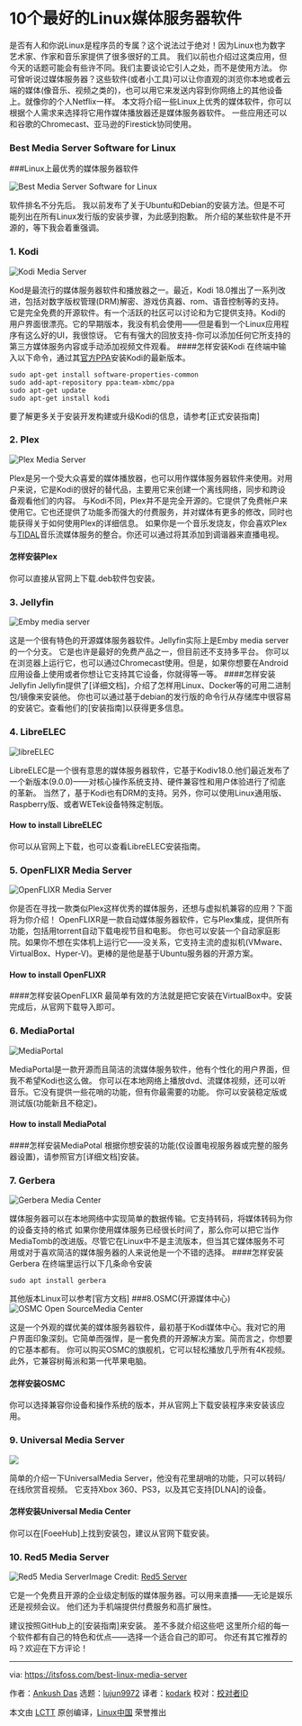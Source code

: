 [#]: collector: (lujun9972)
[#]: translator: (kodark)
[#]: reviewer: ( )
[#]: publisher: ( )
[#]: url: ( )
[#]: subject: (Top 10 Best Linux Media Server Software)
[#]: via: (https://itsfoss.com/best-linux-media-server)
[#]: author: (Ankush Das https://itsfoss.com/author/ankush/)

10个最好的Linux媒体服务器软件
======
是否有人和你说Linux是程序员的专属？这个说法过于绝对！因为Linux也为数字艺术家、作家和音乐家提供了很多很好的工具。
我们以前也介绍过这类应用，但今天的话题可能会有些许不同。我们主要谈论它引人之处，而不是使用方法。
你可曾听说过媒体服务器？这些软件(或者小工具)可以让你直观的浏览你本地或者云端的媒体(像音乐、视频之类的)，也可以用它来发送内容到你网络上的其他设备上。就像你的个人Netflix一样。
本文将介绍一些Linux上优秀的媒体软件，你可以根据个人需求来选择将它用作媒体播放器还是媒体服务器软件。
一些应用还可以和谷歌的Chromecast、亚马逊的Firestick协同使用。
### Best Media Server Software for Linux
###Linux上最优秀的媒体服务器软件

![Best Media Server Software for Linux][3]

软件排名不分先后。
我以前发布了关于Ubuntu和Debian的安装方法。但是不可能列出在所有Linux发行版的安装步骤，为此感到抱歉。
所介绍的某些软件是不开源的，等下我会着重强调。
### 1\. Kodi

![Kodi Media Server][4]

Kod是最流行的媒体服务器软件和播放器之一。最近，Kodi 18.0推出了一系列改进，包括对数字版权管理(DRM)解密、游戏仿真器、rom、语音控制等的支持。
它是完全免费的开源软件。有一个活跃的社区可以讨论和为它提供支持。Kodi的用户界面很漂亮。它的早期版本，我没有机会使用——但是看到一个Linux应用程序有这么好的UI，我很惊讶。
它有有强大的回放支持-你可以添加任何它所支持的第三方媒体服务内容或手动添加视频文件观看。
####怎样安装Kodi
在终端中输入以下命令，通过其[官方PPA][5]安装Kodi的最新版本。
```
sudo apt-get install software-properties-common
sudo add-apt-repository ppa:team-xbmc/ppa
sudo apt-get update
sudo apt-get install kodi
```

要了解更多关于安装开发构建或升级Kodi的信息，请参考[正式安装指南]
### 2\. Plex

![Plex Media Server][7]

Plex是另一个受大众喜爱的媒体播放器，也可以用作媒体服务器软件来使用。对用户来说，它是Kodi的很好的替代品，主要用它来创建一个离线网络，同步和跨设备观看他们的内容。
与Kodi不同，Plex并不是完全开源的。它提供了免费帐户来使用它。它也还提供了功能多而强大的付费服务，并对媒体有更多的修改，同时也能获得关于如何使用Plex的详细信息。
如果你是一个音乐发烧友，你会喜欢Plex与[TIDAL][8]音乐流媒体服务的整合。你还可以通过将其添加到调谐器来直播电视。
#### 怎样安装Plex
你可以直接从官网上下载.deb软件包安装。
### 3\. Jellyfin

![Emby media server][10]

这是一个很有特色的开源媒体服务器软件。Jellyfin实际上是Emby media server的一个分支。
它是也许是最好的免费产品之一，但目前还不支持多平台。
你可以在浏览器上运行它，也可以通过Chromecast使用。但是，如果你想要在Android应用设备上使用或者你想让它支持其它设备，你就得等一等。
####怎样安装Jellyfin
Jellyfin提供了[详细文档]，介绍了怎样用Linux、Docker等的可用二进制包/镜像来安装他。
你也可以通过基于debian的发行版的命令行从存储库中很容易的安装它。查看他们的[安装指南]以获得更多信息。

### 4\. LibreELEC

![libreELEC][14]

LibreELEC是一个很有意思的媒体服务器软件，它基于Kodiv18.0.他们最近发布了一个新版本(9.0.0)­——对核心操作系统支持、硬件兼容性和用户体验进行了彻底的革新。
当然了，基于Kodi也有DRM的支持。另外，你可以使用Linux通用版、Raspberry版、或者WETek设备特殊定制版。
#### How to install LibreELEC

你可以从官网上下载，也可以查看LibreELEC安装指南。
### 5\. OpenFLIXR Media Server

![OpenFLIXR Media Server][17]

你是否在寻找一款类似Plex这样优秀的媒体服务，还想与虚拟机兼容的应用？下面将为你介绍！
OpenFLIXR是一款自动媒体服务器软件，它与Plex集成，提供所有功能，包括用torrent自动下载电视节目和电影。
你也可以安装一个自动家庭影院。如果你不想在实体机上运行它——没关系，它支持主流的虚拟机(VMware、VirtualBox、Hyper-V)。更棒的是他是基于Ubuntu服务器的开源方案。
#### How to install OpenFLIXR
####怎样安装OpenFLIXR
最简单有效的方法就是把它安装在VirtualBox中。安装完成后，从官网下载导入即可。
### 6\. MediaPortal

![MediaPortal][19]

MediaPortal是一款开源而且简洁的流媒体服务软件，他有个性化的用户界面，但我不希望Kodi也这么做。
你可以在本地网络上播放dvd、流媒体视频，还可以听音乐。它没有提供一些花哨的功能，但有你最需要的功能。
你可以安装稳定版或测试版(功能新且不稳定)。
#### How to install MediaPotal
####怎样安装MediaPotal
根据你想安装的功能(仅设置电视服务器或完整的服务器设置)，请参照官方[详细文档]安装。
### 7\. Gerbera

![Gerbera Media Center][21]

媒体服务器可以在本地网络中实现简单的数据传输。它支持转码，将媒体转码为你的设备支持的格式
如果你使用媒体服务已经很长时间了，那么你可以把它当作MediaTomb的改进版。尽管它在Linux中不是主流版本，但当其它媒体服务不可用或对于喜欢简洁的媒体服务器的人来说他是一个不错的选择。
####怎样安装Gerbera
在终端里运行以下几条命令安装
```
sudo apt install gerbera
```

其他版本Linux可以参考[官方文档]
###8\.OSMC(开源媒体中心)
![OSMC Open SourceMedia Center][23]

这是一个外观的媒优美的媒体服务器软件，最初基于Kodi媒体中心。我对它的用户界面印象深刻。它简单而强悍，是一套免费的开源解决方案。简而言之，你想要的它基本都有。
你可以购买OSMC的旗舰机，它可以轻松播放几乎所有4K视频。此外，它兼容树莓派和第一代苹果电脑。
#### 怎样安装OSMC
你可以选择兼容你设备和操作系统的版本，并从官网上下载安装程序来安装该应用。
### 9\. Universal Media Server

![][25]

简单的介绍一下UniversalMedia Server，他没有花里胡哨的功能，只可以转码/在线欣赏音视频。
它支持Xbox 360、PS3，以及其它支持[DLNA]的设备。
#### 怎样安装Universal Media Center
你可以在[FoeeHub]上找到安装包，建议从官网下载安装。
### 10\. Red5 Media Server

![Red5 Media Server][29]Image Credit: [Red5 Server][30]

它是一个免费且开源的企业级定制版的媒体服务器。可以用来直播——无论是娱乐还是视频会议。
他们还为手机端提供付费服务和高扩展性。

建议按照GitHub上的[安装指南]来安装。
差不多就介绍这些吧
这里所介绍的每一个软件都有自己的特色和优点——选择一个适合自己的即可。
你还有其它推荐的吗？欢迎在下方评论！

--------------------------------------------------------------------------------

via: https://itsfoss.com/best-linux-media-server

作者：[Ankush Das][a]
选题：[lujun9972][b]
译者：[kodark](https://github.com/kodark)
校对：[校对者ID](https://github.com/校对者ID)

本文由 [LCTT](https://github.com/LCTT/TranslateProject) 原创编译，[Linux中国](https://linux.cn/) 荣誉推出

[a]: https://itsfoss.com/author/ankush/
[b]: https://github.com/lujun9972
[1]: https://itsfoss.com/best-linux-graphic-design-software/
[2]: https://itsfoss.com/open-source-tools-writers/
[3]: https://i0.wp.com/itsfoss.com/wp-content/uploads/2019/02/best-media-server-linux.png?resize=800%2C450&ssl=1
[4]: https://i0.wp.com/itsfoss.com/wp-content/uploads/2019/02/kodi-18-media-server.jpg?fit=800%2C450&ssl=1
[5]: https://itsfoss.com/ppa-guide/
[6]: https://kodi.wiki/view/HOW-TO:Install_Kodi_for_Linux
[7]: https://i1.wp.com/itsfoss.com/wp-content/uploads/2019/02/plex.jpg?fit=800%2C368&ssl=1
[8]: https://tidal.com/
[9]: https://itsfoss.com/gdebi-default-ubuntu-software-center/
[10]: https://i1.wp.com/itsfoss.com/wp-content/uploads/2019/02/emby-server.jpg?fit=800%2C373&ssl=1
[11]: https://jellyfin.github.io/
[12]: https://jellyfin.readthedocs.io/en/latest/
[13]: https://jellyfin.readthedocs.io/en/latest/administrator-docs/installing/
[14]: https://i2.wp.com/itsfoss.com/wp-content/uploads/2019/02/libreelec.jpg?resize=800%2C600&ssl=1
[15]: https://libreelec.tv/downloads_new/
[16]: https://libreelec.wiki/libreelec_usb-sd_creator
[17]: https://i1.wp.com/itsfoss.com/wp-content/uploads/2019/02/openflixr-media-server.jpg?fit=800%2C449&ssl=1
[18]: http://www.openflixr.com/#Download
[19]: https://i2.wp.com/itsfoss.com/wp-content/uploads/2019/02/mediaportal.jpg?ssl=1
[20]: https://www.team-mediaportal.com/wiki/display/MediaPortal1/Quick+Setup
[21]: https://i1.wp.com/itsfoss.com/wp-content/uploads/2019/02/gerbera-server-softwarei.jpg?fit=800%2C583&ssl=1
[22]: http://docs.gerbera.io/en/latest/install.html
[23]: https://i2.wp.com/itsfoss.com/wp-content/uploads/2019/02/osmc-server.jpg?fit=800%2C450&ssl=1
[24]: https://osmc.tv/download/
[25]: https://i0.wp.com/itsfoss.com/wp-content/uploads/2019/02/universal-media-server.jpg?ssl=1
[26]: https://en.wikipedia.org/wiki/Digital_Living_Network_Alliance
[27]: https://www.fosshub.com/Universal-Media-Server.html?dwl=UMS-7.8.0.tgz
[28]: https://www.universalmediaserver.com/forum/viewtopic.php?t=10275
[29]: https://i1.wp.com/itsfoss.com/wp-content/uploads/2019/02/red5.jpg?resize=800%2C364&ssl=1
[30]: https://www.red5server.com/
[31]: https://github.com/Red5/red5-server/wiki/Installation-on-Linux
[32]: https://i0.wp.com/itsfoss.com/wp-content/uploads/2019/02/best-media-server-linux.png?fit=800%2C450&ssl=1
